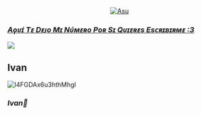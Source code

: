 <p align="center">
  <a href="https://github.com/elias1524"><img src="http://readme-typing-svg.herokuapp.com?color=ffc012&center=true&vCenter=true&multiline=false&lines=Hola+Soy+Ivan;Soy+Residente+De+Paraguay;XD" alt="Asu">
</p>

### *Aϙᴜɪ́ Tᴇ Dᴇᴊᴏ Mɪ Nᴜ́ᴍᴇʀᴏ Pᴏʀ Sɪ Qᴜɪᴇʀᴇs Esᴄʀɪʙɪʀᴍᴇ :3*

<a href="http://wa.me/595972157130" target="blank"><img src="https://img.shields.io/badge/Ivan-30302f?style=flat&logo=whatsapp" /></a>

## **Ivan**
![l4FGDAx6u3hthMhgI](https://user-images.githubusercontent.com/100887441/160191308-d1436996-62d4-4638-8993-4667a20cc15b.gif)

### *Ivan🌹*

